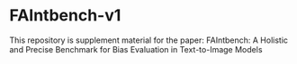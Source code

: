 # FAIntbench-v1
This repository is supplement material for the paper: FAIntbench: A Holistic and Precise Benchmark for Bias Evaluation in Text-to-Image Models
